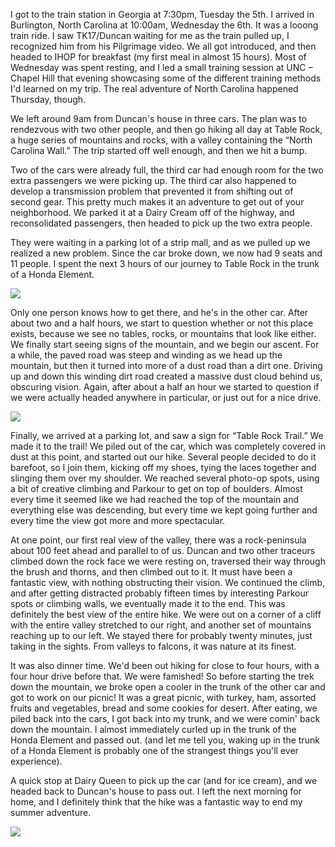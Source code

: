 I got to the train station in Georgia at 7:30pm, Tuesday the 5th. I arrived in Burlington, North Carolina at 10:00am, Wednesday the 6th. It was a looong train ride. I saw TK17/Duncan waiting for me as the train pulled up, I recognized him from his Pilgrimage video. We all got introduced, and then headed to IHOP for breakfast (my first meal in almost 15 hours). Most of Wednesday was spent resting, and I led a small training session at UNC – Chapel Hill that evening showcasing some of the different training methods I'd learned on my trip. The real adventure of North Carolina happened Thursday, though.

We left around 9am from Duncan's house in three cars. The plan was to rendezvous with two other people, and then go hiking all day at Table Rock, a huge series of mountains and rocks, with a valley containing the “North Carolina Wall.” The trip started off well enough, and then we hit a bump.

Two of the cars were already full, the third car had enough room for the two extra passengers we were picking up. The third car also happened to develop a transmission problem that prevented it from shifting out of second gear. This pretty much makes it an adventure to get out of your neighborhood. We parked it at a Dairy Cream off of the highway, and reconsolidated passengers, then headed to pick up the two extra people.

They were waiting in a parking lot of a strip mall, and as we pulled up we realized a new problem. Since the car broke down, we now had 9 seats and 11 people. I spent the next 3 hours of our journey to Table Rock in the trunk of a Honda Element.

![](http://www.americanparkour.com/teamapk/Happydud/Pictures/Trip/NC/Element.jpg)

Only one person knows how to get there, and he's in the other car. After about two and a half hours, we start to question whether or not this place exists, because we see no tables, rocks, or mountains that look like either. We finally start seeing signs of the mountain, and we begin our ascent. For a while, the paved road was steep and winding as we head up the mountain, but then it turned into more of a dust road than a dirt one. Driving up and down this winding dirt road created a massive dust cloud behind us, obscuring vision. Again, after about a half an hour we started to question if we were actually headed anywhere in particular, or just out for a nice drive.

![](http://www.americanparkour.com/teamapk/Happydud/Pictures/Trip/NC/Dust.jpg)

Finally, we arrived at a parking lot, and saw a sign for “Table Rock Trail.” We made it to the trail! We piled out of the car, which was completely covered in dust at this point, and started out our hike. Several people decided to do it barefoot, so I join them, kicking off my shoes, tying the laces together and slinging them over my shoulder. We reached several photo-op spots, using a bit of creative climbing and Parkour to get on top of boulders. Almost every time it seemed like we had reached the top of the mountain and everything else was descending, but every time we kept going further and every time the view got more and more spectacular.

At one point, our first real view of the valley, there was a rock-peninsula about 100 feet ahead and parallel to of us. Duncan and two other traceurs climbed down the rock face we were resting on, traversed their way through the brush and thorns, and then climbed out to it. It must have been a fantastic view, with nothing obstructing their vision. We continued the climb, and after getting distracted probably fifteen times by interesting Parkour spots or climbing walls, we eventually made it to the end. This was definitely the best view of the entire hike. We were out on a corner of a cliff with the entire valley stretched to our right, and another set of mountains reaching up to our left. We stayed there for probably twenty minutes, just taking in the sights. From valleys to falcons, it was nature at its finest.

It was also dinner time. We'd been out hiking for close to four hours, with a four hour drive before that. We were famished! So before starting the trek down the mountain, we broke open a cooler in the trunk of the other car and got to work on our picnic! It was a great picnic, with turkey, ham, assorted fruits and vegetables, bread and some cookies for desert. After eating, we piled back into the cars, I got back into my trunk, and we were comin' back down the mountain. I almost immediately curled up in the trunk of the Honda Element and passed out. (and let me tell you, waking up in the trunk of a Honda Element is probably one of the strangest things you'll ever experience).

A quick stop at Dairy Queen to pick up the car (and for ice cream), and we headed back to Duncan's house to pass out. I left the next morning for home, and I definitely think that the hike was a fantastic way to end my summer adventure.

![](http://www.americanparkour.com/teamapk/Happydud/Pictures/Trip/NC/Group.jpg)